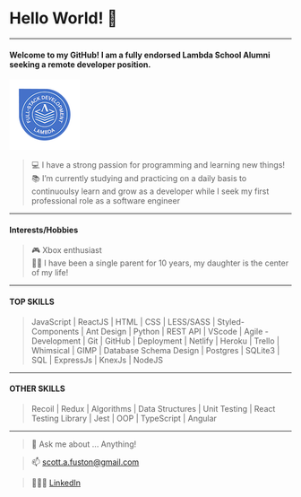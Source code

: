 # Hello World! 👋
---
  #### Welcome to my GitHub! I am a fully endorsed Lambda School Alumni seeking a remote developer position.
  ![alt text](https://github.com/fuston05/fuston05/blob/master/full-stack-web-development-technical-interviewing_126.png "Lambda School Endorsement Badge")
  > 💻 I have a strong passion for programming and learning new things!<br>
   📚 I’m currently studying and practicing on a daily basis to continuoulsy learn and grow as a developer while I seek my first professional role as a software engineer
---
#### Interests/Hobbies
  >  🎮 Xbox enthusiast<br>
    👱‍♀️ I have been a single parent for 10 years, my daughter is the center of my life!
---
#### TOP SKILLS
> JavaScript | ReactJS | HTML | CSS | LESS/SASS | Styled-Components | Ant Design | Python | REST API | VScode | Agile - Development | Git | GitHub | Deployment | Netlify | Heroku | Trello | Whimsical | GIMP | Database Schema Design | Postgres | SQLite3 | SQL | ExpressJs | KnexJs | NodeJS
---
#### OTHER SKILLS
> Recoil | Redux | Algorithms | Data Structures | Unit Testing | React Testing Library | Jest | OOP | TypeScript | Angular
---
> 💬 Ask me about ... Anything!

> 📫 [scott.a.fuston@gmail.com](scott.a.fuston@gmail.com)
    
> 🙋🏽‍♂️ [LinkedIn](https://www.linkedin.com/in/scott-fuston/)
